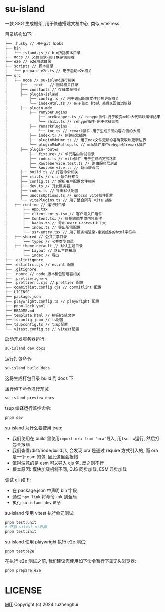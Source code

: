 # su-island

一款 SSG 生成框架, 用于快速搭建文档中心, 类似 vitePress

目录结构如下:

```bash
├── .husky // 用于git hooks
├── bin
│   └── island.js // bin所指脚本目录
├── docs // 文档目录-用于模拟使用者
├── e2e // e2e测试目录
├── scripts // 脚本目录
│   └── prepare-e2e.ts // 用于启动e2e相关
├── src
│   ├── node // su-island运行相关
│      ├── __text__ // 测试相关目录
│      ├── constants // 存储常量相关
│      ├── plugin-island
│          ├── config.ts // 用于返回配置文件和热更新相关
│          └── indexHtml.ts // 用于首页 html 处理返回给浏览器
│      ├── plugin-mdx
│          ├── rehypePlugins
│              ├── preWrapper.ts // rehype插件-用于改变md中大代码块编译结果
│              └── shiki.ts // rehype插件-用于代码高亮
│          ├── remarkPlugins
│              └── toc.ts // remark插件-用于生成页面内容右侧的大纲
│          ├── index.ts // 创建mdx插件
│          ├── pluginMdxHmr.ts // 用于mdx文件更新的准确获取热更新边界
│          └── pluginMdxRollup.ts // mdx插件集中rehype和remark插件
│      ├── plugin-routes
│          ├── fixtures // 单元路由测试目录
│          ├── index.ts // vite插件-用于生成约定式路由
│          ├── RouteService.test.ts // 路由服务层测试
│          └── RouteService.ts // 路由服务层
│      ├── build.ts // 打包命令相关
│      ├── cli.ts // cli 命令行相关
│      ├── config.ts // 解析用户配置文件相关
│      ├── dev.ts // 开发服务器
│      ├── index.ts // 导出默认配置
│      ├── unocssOptions.ts // unocss vite插件配置
│      └── vitePlugins.ts // 用于整合所有 vite 插件
│   ├── runtime // 运行时目录
│       ├── App.tsx
│       ├── client-entry.tsx // 客户端入口组件
│       ├── Content.tsx // 根据路由生成内容组件
│       ├── hooks.ts // 导出React-Context上下文
│       ├── index.ts // 导出所需配置
│       └── ssr-entry.tsx // 用于服务端渲染-拿到组件的html字符串
│   ├── shared // 公共共享目录
│       └── types // 公共类型目录
│   ├── theme-default // 默认主题目录
│       ├── Layout // 默认主题布局
│       └── index // 导出
├── .eslintignore
├── .eslintrc.cjs // eslint 配置
├── .gitignore
├── .npmrc // node 版本和包管理器相关
├── .prettierignore
├── .prettierrc.cjs // prettier 配置
├── commitlint.config.cjs // commitlint 配置
├── LICENSE
├── package.json
├── playwright.config.ts // playwright 配置
├── pnpm-lock.yaml
├── README.md
├── template.html // 模板html文件
├── tsconfig.json // ts配置
├── tsupconfig.ts // tsup配置
└── vitest.config.ts // vitest配置
```

启动开发服务器运行:

```bash
su-island dev docs
```

运行打包命令:

```bash
su-island build docs
```

这将生成打包目录 build 到 docs 下

运行如下命令进行预览

```bash
su-island preview docs
```

tsup 编译运行监控命令:

```bash
pnpm dev
```

su-island 为什么要使用 tsup:

- 我们使用在 build 里使用`import ora from 'ora'`导入, 用`tsc -w`运行, 然后打包会报错
- 我们查看/dist/node/build.js, 会发现 ora 是通过 require 方式引入的, 而 ora 是一个 esm 的包, 因此这里会报错
- 值得注意的是 esm 可以导入 cjs 包, 反之则不行
- 根本原因: 模块加载机制不同, CJS 同步加载, ESM 异步加载

调试 cli 如下:

- 在 package.json 中声明 bin 字段
- 通过 `npm link` 将命令 link 到全局
- 执行 `su-island dev` 命令

su-island 使用 vitest 执行单元测试:

```bash
pnpm test:unit
# 开启 vitest ui界面
pnpm test:init
```

su-island 使用 playwright 执行 e2e 测试:

```bash
pnpm test:e2e
```

在执行 e2e 测试之前, 我们建议您使用如下命令暂行下载无头浏览器:

```bash
pnpm prepare:e2e
```

# LICENSE

[MIT](https://github.com/zhenghui-su/su-island/blob/master/LICENSE)
Copyright (c) 2024 suzhenghui
